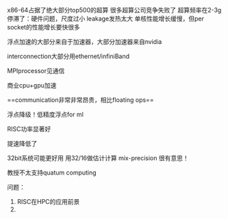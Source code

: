 x86-64占据了绝大部分top500的超算
很多超算公司竞争失败了
超算频率在2-3g停滞了：硬件问题，尺度过小 leakage发热太大
单核性能增长缓慢，但per socket的性能增长要快很多

浮点加速的大部分来自于加速器，大部分加速器来自nvidia

interconnection大部分用ethernet/infiniBand

MPIprocessor见通信

商业cpu+gpu加速

==communication非常非常昂贵，相比floating ops==

浮点降级！低精度浮点for ml

RISC功率显著好

提速降低了

32bit系统可能更好用 用32/16做估计计算
mix-precision 很有意思！

教授不太支持quatum computing

问题：
1. RISC在HPC的应用前景
2. 
